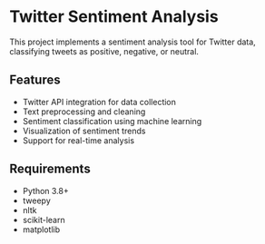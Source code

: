 # Twitter Sentiment Analysis

This project implements a sentiment analysis tool for Twitter data, classifying tweets as positive, negative, or neutral.

## Features

- Twitter API integration for data collection
- Text preprocessing and cleaning
- Sentiment classification using machine learning
- Visualization of sentiment trends
- Support for real-time analysis

## Requirements

- Python 3.8+
- tweepy
- nltk
- scikit-learn
- matplotlib
